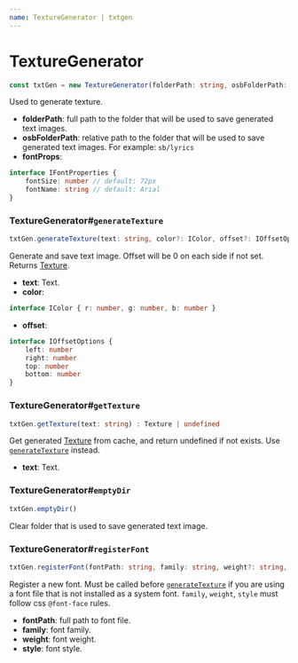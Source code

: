```yaml
---
name: TextureGenerator | txtgen
---
```


# TextureGenerator
```typescript
const txtGen = new TextureGenerator(folderPath: string, osbFolderPath: string, fontProps?: IFontProperties)
```
Used to generate texture.

* **folderPath**: full path to the folder that will be used to save generated text images.
* **osbFolderPath**: relative path to the folder that will be used to save generated text images. For example: `sb/lyrics`
* **fontProps**:
```typescript
interface IFontProperties {
	fontSize: number // default: 72px
	fontName: string // default: Arial
}
```

### TextureGenerator#`generateTexture`
```typescript
txtGen.generateTexture(text: string, color?: IColor, offset?: IOffsetOptions) : Texture
```
Generate and save text image. Offset will be 0 on each side if not set. Returns [Texture](#texture).
* **text**: Text.
* **color**: 
```typescript
interface IColor { r: number, g: number, b: number }
```
* **offset**:
```typescript
interface IOffsetOptions {
	left: number
	right: number
	top: number
	bottom: number
}
```

### TextureGenerator#`getTexture`
```typescript
txtGen.getTexture(text: string) : Texture | undefined
```
Get generated [Texture](#texture) from cache, and return undefined if not exists. Use [`generateTexture`](#texturegeneratorgeneratetexture) instead.
* **text**: Text.

### TextureGenerator#`emptyDir`
```typescript
txtGen.emptyDir()
```
Clear folder that is used to save generated text image.

### TextureGenerator#`registerFont`
```typescript
txtGen.registerFont(fontPath: string, family: string, weight?: string, style?: string)
```
Register a new font. Must be called before [`generateTexture`](#texturegeneratorgeneratetexture) if you are using a font file that is not installed as a system font. `family`, `weight`, `style` must follow css `@font-face` rules.

* **fontPath**: full path to font file.
* **family**: font family.
* **weight**: font weight.
* **style**: font style.
